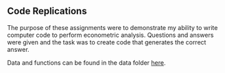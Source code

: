 ## Code Replications

The purpose of these assignments were to demonstrate my ability to write computer code to perform
econometric analysis. Questions and answers were given and the task
was to create code that generates the correct answer.

Data and functions can be found in the data folder [here](https://github.com/samtragesser/Advanced-Econometrics-II/tree/main/data).
